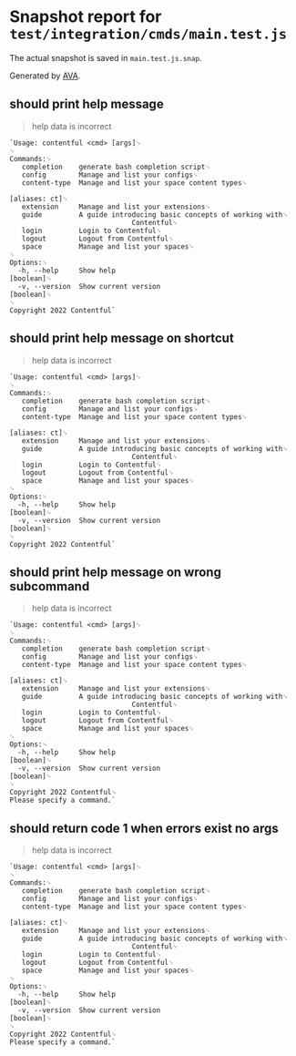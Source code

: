 # Snapshot report for `test/integration/cmds/main.test.js`

The actual snapshot is saved in `main.test.js.snap`.

Generated by [AVA](https://ava.li).

## should print help message

> help data is incorrect

    `Usage: contentful <cmd> [args]␊
    ␊
    Commands:␊
       completion    generate bash completion script␊
       config        Manage and list your configs␊
       content-type  Manage and list your space content types␊
                                                                       [aliases: ct]␊
       extension     Manage and list your extensions␊
       guide         A guide introducing basic concepts of working with␊
                                  Contentful␊
       login         Login to Contentful␊
       logout        Logout from Contentful␊
       space         Manage and list your spaces␊
    ␊
    Options:␊
      -h, --help     Show help                                             [boolean]␊
      -v, --version  Show current version                                  [boolean]␊
    ␊
    Copyright 2022 Contentful`

## should print help message on shortcut

> help data is incorrect

    `Usage: contentful <cmd> [args]␊
    ␊
    Commands:␊
       completion    generate bash completion script␊
       config        Manage and list your configs␊
       content-type  Manage and list your space content types␊
                                                                       [aliases: ct]␊
       extension     Manage and list your extensions␊
       guide         A guide introducing basic concepts of working with␊
                                  Contentful␊
       login         Login to Contentful␊
       logout        Logout from Contentful␊
       space         Manage and list your spaces␊
    ␊
    Options:␊
      -h, --help     Show help                                             [boolean]␊
      -v, --version  Show current version                                  [boolean]␊
    ␊
    Copyright 2022 Contentful`

## should print help message on wrong subcommand

> help data is incorrect

    `Usage: contentful <cmd> [args]␊
    ␊
    Commands:␊
       completion    generate bash completion script␊
       config        Manage and list your configs␊
       content-type  Manage and list your space content types␊
                                                                       [aliases: ct]␊
       extension     Manage and list your extensions␊
       guide         A guide introducing basic concepts of working with␊
                                  Contentful␊
       login         Login to Contentful␊
       logout        Logout from Contentful␊
       space         Manage and list your spaces␊
    ␊
    Options:␊
      -h, --help     Show help                                             [boolean]␊
      -v, --version  Show current version                                  [boolean]␊
    ␊
    Copyright 2022 Contentful␊
    Please specify a command.`

## should return code 1 when errors exist no args

> help data is incorrect

    `Usage: contentful <cmd> [args]␊
    ␊
    Commands:␊
       completion    generate bash completion script␊
       config        Manage and list your configs␊
       content-type  Manage and list your space content types␊
                                                                       [aliases: ct]␊
       extension     Manage and list your extensions␊
       guide         A guide introducing basic concepts of working with␊
                                  Contentful␊
       login         Login to Contentful␊
       logout        Logout from Contentful␊
       space         Manage and list your spaces␊
    ␊
    Options:␊
      -h, --help     Show help                                             [boolean]␊
      -v, --version  Show current version                                  [boolean]␊
    ␊
    Copyright 2022 Contentful␊
    Please specify a command.`

